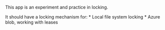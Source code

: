 ﻿This app is an experiment and practice in locking.

It should have a locking mechanism for:
	* Local file system locking
	* Azure blob, working with leases
